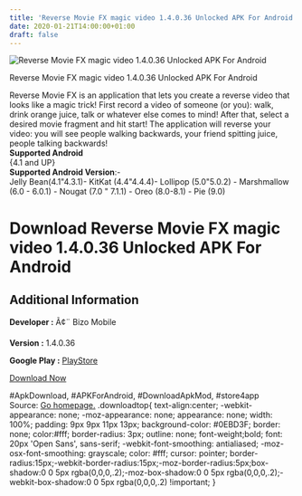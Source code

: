 ```yaml
---
title: 'Reverse Movie FX magic video 1.4.0.36 Unlocked APK For Android'
date: 2020-01-21T14:00:00+01:00
draft: false
---
```


![Reverse Movie FX magic video 1.4.0.36 Unlocked APK For Android](https://i2.wp.com/apkhome.net/wp-content/uploads/2020/01/Reverse-Movie-FX-magic-video-1.4.0.36-Unlocked.png "Reverse Movie FX magic video 1.4.0.36 Unlocked APK For Android")

  

Reverse Movie FX magic video 1.4.0.36 Unlocked APK For Android

Reverse Movie FX is an application that lets you create a reverse video that looks like a magic trick! First record a video of someone (or you): walk, drink orange juice, talk or whatever else comes to mind! After that, select a desired movie fragment and hit start! The application will reverse your video: you will see people walking backwards, your friend spitting juice, people talking backwards!  
**Supported Android**  
{4.1 and UP}  
**Supported Android Version**:-  
Jelly Bean(4.1"4.3.1)- KitKat (4.4"4.4.4)- Lollipop (5.0"5.0.2) - Marshmallow (6.0 - 6.0.1) - Nougat (7.0 " 7.1.1) - Oreo (8.0-8.1) - Pie (9.0)

Download Reverse Movie FX magic video 1.4.0.36 Unlocked APK For Android
=======================================================================

Additional Information
----------------------

**Developer :** Ã¢¨ Bizo Mobile

**Version :** 1.4.0.36

**Google Play :** [PlayStore](https://play.google.com/store/apps/details?id=com.mobile.bizo.reverse)

  

[Download Now](https://store4app.co/post/reverse-movie-fx-magic-video-1-4-0-36-unlocked-apk-for-android_1579611381)

  
#ApkDownload, #APKForAndroid, #DownloadApkMod, #store4app  
Source: [Go homepage.](https://store4app.co/post/reverse-movie-fx-magic-video-1-4-0-36-unlocked-apk-for-android_1579611381) .downloadtop{ text-align:center; -webkit-appearance: none; -moz-appearance: none; appearance: none; width: 100%; padding: 9px 9px 11px 13px; background-color: #0EBD3F; border: none; color:#fff; border-radius: 3px; outline: none; font-weight;bold; font: 20px 'Open Sans', sans-serif; -webkit-font-smoothing: antialiased; -moz-osx-font-smoothing: grayscale; color: #fff; cursor: pointer; border-radius:15px;-webkit-border-radius:15px;-moz-border-radius:5px;box-shadow:0 0 5px rgba(0,0,0,.2);-moz-box-shadow:0 0 5px rgba(0,0,0,.2);-webkit-box-shadow:0 0 5px rgba(0,0,0,.2) !important; }